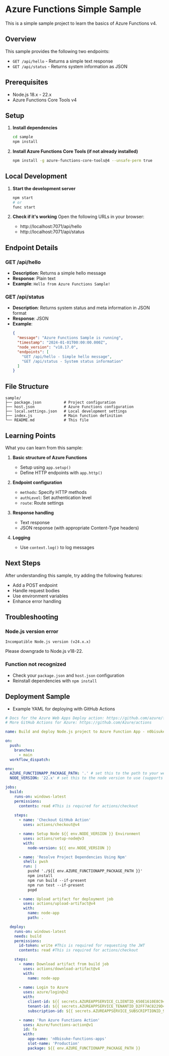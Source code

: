 # Azure Functions Simple Sample

This is a simple sample project to learn the basics of Azure Functions v4.

## Overview

This sample provides the following two endpoints:
- `GET /api/hello` - Returns a simple text response
- `GET /api/status` - Returns system information as JSON

## Prerequisites

- Node.js 18.x - 22.x
- Azure Functions Core Tools v4

## Setup

1. **Install dependencies**
   ```bash
   cd sample
   npm install
   ```

2. **Install Azure Functions Core Tools (if not already installed)**
   ```bash
   npm install -g azure-functions-core-tools@4 --unsafe-perm true
   ```

## Local Development

1. **Start the development server**
   ```bash
   npm start
   # or
   func start
   ```

2. **Check if it's working**
   Open the following URLs in your browser:
   - http://localhost:7071/api/hello
   - http://localhost:7071/api/status

## Endpoint Details

### GET /api/hello
- **Description**: Returns a simple hello message
- **Response**: Plain text
- **Example**: `Hello from Azure Functions Sample!`

### GET /api/status
- **Description**: Returns system status and meta information in JSON format
- **Response**: JSON
- **Example**:
  ```json
  {
    "message": "Azure Functions Sample is running",
    "timestamp": "2024-01-01T00:00:00.000Z",
    "node_version": "v18.17.0",
    "endpoints": [
      "GET /api/hello - Simple hello message",
      "GET /api/status - System status information"
    ]
  }
  ```

## File Structure

```
sample/
├── package.json          # Project configuration
├── host.json             # Azure Functions configuration
├── local.settings.json   # Local development settings
├── index.js              # Main function definition
└── README.md             # This file
```

## Learning Points

What you can learn from this sample:

1. **Basic structure of Azure Functions**
   - Setup using `app.setup()`
   - Define HTTP endpoints with `app.http()`

2. **Endpoint configuration**
   - `methods`: Specify HTTP methods
   - `authLevel`: Set authentication level
   - `route`: Route settings

3. **Response handling**
   - Text response
   - JSON response (with appropriate Content-Type headers)

4. **Logging**
   - Use `context.log()` to log messages

## Next Steps

After understanding this sample, try adding the following features:

- Add a POST endpoint
- Handle request bodies
- Use environment variables
- Enhance error handling

## Troubleshooting

### Node.js version error
```
Incompatible Node.js version (v24.x.x)
```
Please downgrade to Node.js v18-22.

### Function not recognized
- Check your `package.json` and `host.json` configuration
- Reinstall dependencies with `npm install`

## Deployment Sample

- Example YAML for deploying with GitHub Actions

```.github/workflows/deploy.yml
# Docs for the Azure Web Apps Deploy action: https://github.com/azure/functions-action
# More GitHub Actions for Azure: https://github.com/Azure/actions

name: Build and deploy Node.js project to Azure Function App - n0bisuke-functions-apps

on:
  push:
    branches:
      - main
  workflow_dispatch:

env:
  AZURE_FUNCTIONAPP_PACKAGE_PATH: '.' # set this to the path to your web app project, defaults to the repository root
  NODE_VERSION: '22.x' # set this to the node version to use (supports 8.x, 10.x, 12.x)

jobs:
  build:
    runs-on: windows-latest
    permissions:
      contents: read #This is required for actions/checkout
      
    steps:
      - name: 'Checkout GitHub Action'
        uses: actions/checkout@v4

      - name: Setup Node ${{ env.NODE_VERSION }} Environment
        uses: actions/setup-node@v3
        with:
          node-version: ${{ env.NODE_VERSION }}

      - name: 'Resolve Project Dependencies Using Npm'
        shell: pwsh
        run: |
          pushd './${{ env.AZURE_FUNCTIONAPP_PACKAGE_PATH }}'
          npm install
          npm run build --if-present
          npm run test --if-present
          popd

      - name: Upload artifact for deployment job
        uses: actions/upload-artifact@v4
        with:
          name: node-app
          path: .

  deploy:
    runs-on: windows-latest
    needs: build
    permissions:
      id-token: write #This is required for requesting the JWT
      contents: read #This is required for actions/checkout

    steps:
      - name: Download artifact from build job
        uses: actions/download-artifact@v4
        with:
          name: node-app
      
      - name: Login to Azure
        uses: azure/login@v2
        with:
          client-id: ${{ secrets.AZUREAPPSERVICE_CLIENTID_650E1610E8C942409D491D10A3140367 }}
          tenant-id: ${{ secrets.AZUREAPPSERVICE_TENANTID_D2FF7AC8229D433EA070BBA9090182B1 }}
          subscription-id: ${{ secrets.AZUREAPPSERVICE_SUBSCRIPTIONID_999EA92F462041398310F89937402453 }}

      - name: 'Run Azure Functions Action'
        uses: Azure/functions-action@v1
        id: fa
        with:
          app-name: 'n0bisuke-functions-apps'
          slot-name: 'Production'
          package: ${{ env.AZURE_FUNCTIONAPP_PACKAGE_PATH }}
          
```